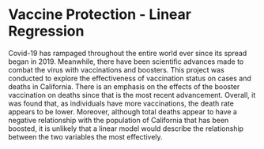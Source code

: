# Vaccine Protection - Linear Regression 
Covid-19 has rampaged throughout the entire world ever since its spread began in 2019. Meanwhile, there have been scientific advances made to combat the virus with vaccinations and boosters. This project was conducted to explore the effectiveness of vaccination status on cases and deaths in California. There is an emphasis on the effects of the booster vaccination on deaths since that is the most recent advancement. Overall, it was found that, as individuals have more vaccinations, the death rate appears to be lower. Moreover, although total deaths appear to have a negative relationship with the population of California that has been boosted, it is unlikely that a linear model would describe the relationship between the two variables the most effectively.

